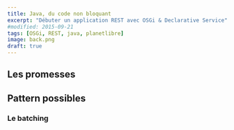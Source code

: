 ```yaml
---
title: Java, du code non bloquant
excerpt: "Débuter un application REST avec OSGi & Declarative Service"
#modified: 2015-09-21
tags: [OSGi, REST, java, planetlibre]
image: back.png
draft: true
---
```


## Les promesses
## Pattern possibles
### Le batching